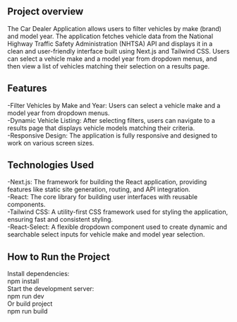 ## Project overview

The Car Dealer Application allows users to filter vehicles by make (brand) and model year.
The application fetches vehicle data from the National Highway Traffic Safety Administration (NHTSA)
API and displays it in a clean and user-friendly interface built using Next.js and Tailwind CSS.
Users can select a vehicle make and a model year from dropdown menus, and then view a
list of vehicles matching their selection on a results page.

## Features

-Filter Vehicles by Make and Year: Users can select a vehicle make and a model year from dropdown menus.  
-Dynamic Vehicle Listing: After selecting filters, users can navigate to a results page that displays vehicle models matching their criteria.  
-Responsive Design: The application is fully responsive and designed to work on various screen sizes.

## Technologies Used

-Next.js: The framework for building the React application, providing features like static site generation, routing, and API integration.  
-React: The core library for building user interfaces with reusable components.  
-Tailwind CSS: A utility-first CSS framework used for styling the application, ensuring fast and consistent styling.  
-React-Select: A flexible dropdown component used to create dynamic and searchable select inputs for vehicle make and model year selection.

## How to Run the Project

Install dependencies:  
npm install  
Start the development server:  
npm run dev  
Or build project  
npm run build
